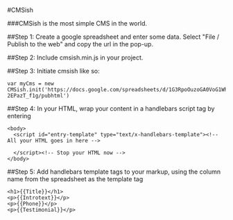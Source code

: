 #CMSish

###CMSish is the most simple CMS in the world.

##Step 1: Create a google spreadsheet and enter some data. Select "File / Publish to the web" and copy the url in the pop-up.

##Step 2: Include cmsish.min.js in your project.

##Step 3: Initiate cmsish like so: 
```
var myCms = new CMSish.init('https://docs.google.com/spreadsheets/d/1G3RpoOuzoGA0VoG1Whei3PAvoyvbeaMR-2EPazT_f1g/pubhtml')
```

##Step 4: In your HTML, wrap your content in a handlebars script tag by entering 
```
<body>
  <script id="entry-template" type="text/x-handlebars-template"><!-- All your HTML goes in here -->

  </script><!-- Stop your HTML now -->
</body>
```

##Step 5: Add handlebars template tags to your markup, using the column name from the spreadsheet as the template tag
```
<h1>{{Title}}</h1>
<p>{{Introtext}}</p>
<p>{{Phone}}</p>
<p>{{Testimonial}}</p>
```